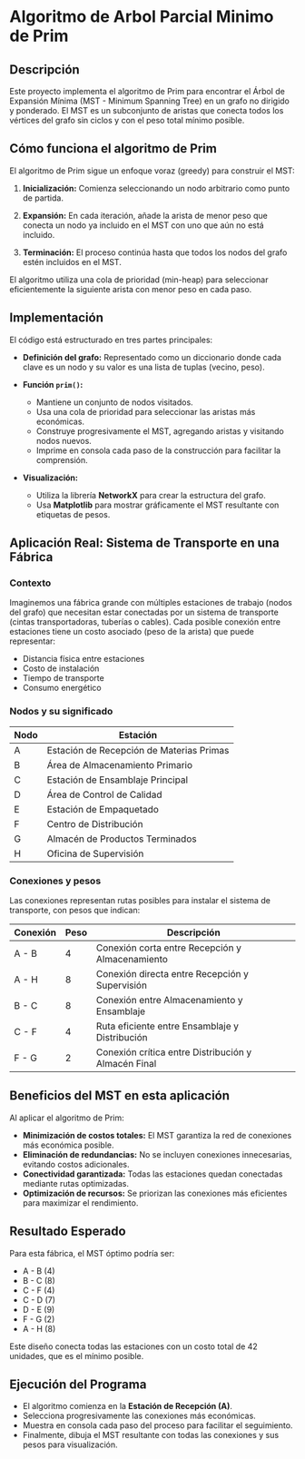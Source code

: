 # Algoritmo de Arbol Parcial Minimo de Prim

## Descripción
Este proyecto implementa el algoritmo de Prim para encontrar el Árbol de Expansión Mínima (MST - Minimum Spanning Tree) en un grafo no dirigido y ponderado. El MST es un subconjunto de aristas que conecta todos los vértices del grafo sin ciclos y con el peso total mínimo posible.

## Cómo funciona el algoritmo de Prim
El algoritmo de Prim sigue un enfoque voraz (greedy) para construir el MST:

1. **Inicialización:** Comienza seleccionando un nodo arbitrario como punto de partida.

2. **Expansión:** En cada iteración, añade la arista de menor peso que conecta un nodo ya incluido en el MST con uno que aún no está incluido.

3. **Terminación:** El proceso continúa hasta que todos los nodos del grafo estén incluidos en el MST.

El algoritmo utiliza una cola de prioridad (min-heap) para seleccionar eficientemente la siguiente arista con menor peso en cada paso.

## Implementación
El código está estructurado en tres partes principales:

- **Definición del grafo:**
Representado como un diccionario donde cada clave es un nodo y su valor es una lista de tuplas (vecino, peso).

- **Función `prim()`:**

    - Mantiene un conjunto de nodos visitados.  
    - Usa una cola de prioridad para seleccionar las aristas más económicas.  
    - Construye progresivamente el MST, agregando aristas y visitando nodos nuevos.  
    - Imprime en consola cada paso de la construcción para facilitar la comprensión.

- **Visualización:**  

    - Utiliza la librería **NetworkX** para crear la estructura del grafo.  
    - Usa **Matplotlib** para mostrar gráficamente el MST resultante con etiquetas de pesos.

## Aplicación Real: Sistema de Transporte en una Fábrica

### Contexto

Imaginemos una fábrica grande con múltiples estaciones de trabajo (nodos del grafo) que necesitan estar conectadas por un sistema de transporte (cintas transportadoras, tuberías o cables). Cada posible conexión entre estaciones tiene un costo asociado (peso de la arista) que puede representar:

- Distancia física entre estaciones  
- Costo de instalación  
- Tiempo de transporte  
- Consumo energético  

### Nodos y su significado

| Nodo | Estación                              |
|-------|-------------------------------------|
| A     | Estación de Recepción de Materias Primas |
| B     | Área de Almacenamiento Primario     |
| C     | Estación de Ensamblaje Principal    |
| D     | Área de Control de Calidad           |
| E     | Estación de Empaquetado              |
| F     | Centro de Distribución               |
| G     | Almacén de Productos Terminados     |
| H     | Oficina de Supervisión               |

### Conexiones y pesos

Las conexiones representan rutas posibles para instalar el sistema de transporte, con pesos que indican:

| Conexión | Peso | Descripción                        |
|----------|------|----------------------------------|
| A - B    | 4    | Conexión corta entre Recepción y Almacenamiento |
| A - H    | 8    | Conexión directa entre Recepción y Supervisión   |
| B - C    | 8    | Conexión entre Almacenamiento y Ensamblaje       |
| C - F    | 4    | Ruta eficiente entre Ensamblaje y Distribución   |
| F - G    | 2    | Conexión crítica entre Distribución y Almacén Final |

## Beneficios del MST en esta aplicación
Al aplicar el algoritmo de Prim:

- **Minimización de costos totales:** El MST garantiza la red de conexiones más económica posible.  
- **Eliminación de redundancias:** No se incluyen conexiones innecesarias, evitando costos adicionales.  
- **Conectividad garantizada:** Todas las estaciones quedan conectadas mediante rutas optimizadas.  
- **Optimización de recursos:** Se priorizan las conexiones más eficientes para maximizar el rendimiento.


## Resultado Esperado
Para esta fábrica, el MST óptimo podría ser:

- A - B (4)
- B - C (8)
- C - F (4)
- C - D (7)
- D - E (9)
- F - G (2)
- A - H (8)

Este diseño conecta todas las estaciones con un costo total de 42 unidades, que es el mínimo posible.

## Ejecución del Programa

- El algoritmo comienza en la **Estación de Recepción (A)**.  
- Selecciona progresivamente las conexiones más económicas.  
- Muestra en consola cada paso del proceso para facilitar el seguimiento.  
- Finalmente, dibuja el MST resultante con todas las conexiones y sus pesos para visualización.

 